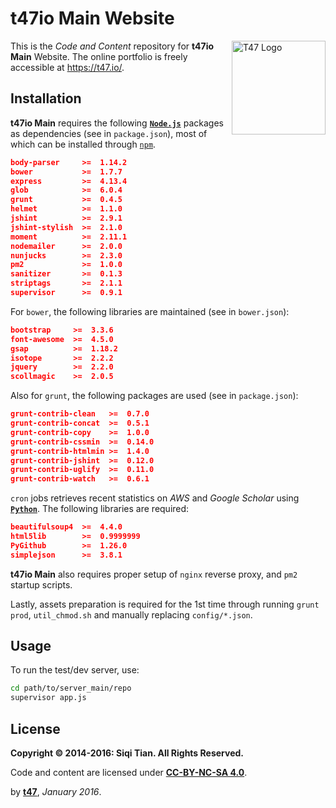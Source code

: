 # t47io Main Website

<img src="https://demo.t47.io/site_media/images/logo_t47.png" alt="T47 Logo" width="150px" align="right">

This is the _Code and Content_ repository for **t47io Main** Website. The online portfolio is freely accessible at https://t47.io/.

## Installation

**t47io Main** requires the following [**`Node.js`**](https://nodejs.org/) packages as dependencies (see in `package.json`), most of which can be installed through [`npm`](https://www.npmjs.com/).

```json
body-parser     >=  1.14.2
bower           >=  1.7.7
express         >=  4.13.4
glob            >=  6.0.4
grunt           >=  0.4.5
helmet          >=  1.1.0
jshint          >=  2.9.1
jshint-stylish  >=  2.1.0
moment          >=  2.11.1
nodemailer      >=  2.0.0
nunjucks        >=  2.3.0
pm2             >=  1.0.0
sanitizer       >=  0.1.3
striptags       >=  2.1.1
supervisor      >=  0.9.1
```

For `bower`, the following libraries are maintained (see in `bower.json`): 

```json
bootstrap     >=  3.3.6
font-awesome  >=  4.5.0
gsap          >=  1.18.2
isotope       >=  2.2.2
jquery        >=  2.2.0
scollmagic    >=  2.0.5
```

Also for `grunt`, the following packages are used (see in `package.json`):

```json
grunt-contrib-clean   >=  0.7.0
grunt-contrib-concat  >=  0.5.1
grunt-contrib-copy    >=  1.0.0
grunt-contrib-cssmin  >=  0.14.0
grunt-contrib-htmlmin >=  1.4.0
grunt-contrib-jshint  >=  0.12.0
grunt-contrib-uglify  >=  0.11.0
grunt-contrib-watch   >=  0.6.1
```

`cron` jobs retrieves recent statistics on _AWS_ and _Google Scholar_ using [**`Python`**](https://www.python.org/). The following libraries are required:

```json
beautifulsoup4  >=  4.4.0
html5lib        >=  0.9999999
PyGithub        >=  1.26.0
simplejson      >=  3.8.1
```

**t47io Main** also requires proper setup of `nginx` reverse proxy, and `pm2` startup scripts.

Lastly, assets preparation is required for the 1st time through running `grunt prod`, `util_chmod.sh` and manually replacing `config/*.json`. 

## Usage

To run the test/dev server, use:

```bash
cd path/to/server_main/repo
supervisor app.js
```

## License

**Copyright &copy; 2014-2016: Siqi Tian. All Rights Reserved.**

Code and content are licensed under [**CC-BY-NC-SA 4.0**](https://creativecommons.org/licenses/by-nc-sa/4.0/).


by [**t47**](https://t47.io/), *January 2016*.

